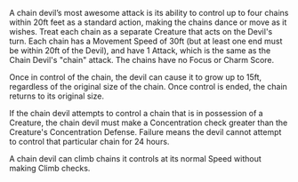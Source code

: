  A chain devil’s most awesome attack is its ability to control up to four chains within 20ft feet as a standard action, making the chains dance or move as it wishes. Treat each chain as a separate Creature that acts on the Devil's turn. Each chain has a Movement Speed of 30ft (but at least one end must be within 20ft of the Devil), and have 1 Attack, which is the same as the Chain Devil's "chain" attack. The chains have no Focus or Charm Score.

 Once in control of the chain, the devil can cause it to grow up to 15ft, regardless of the original size of the chain. Once control is ended, the chain returns to its original size.

 If the chain devil attempts to control a chain that is in possession of a Creature, the chain devil must make a Concentration check greater than the Creature's Concentration Defense. Failure means the devil cannot attempt to control that particular chain for 24 hours.

A chain devil can climb chains it controls at its normal Speed without making Climb checks.